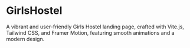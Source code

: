 # GirlsHostel
 A vibrant and user-friendly Girls Hostel landing page, crafted with Vite.js, Tailwind CSS, and Framer Motion, featuring smooth animations and a modern design.
